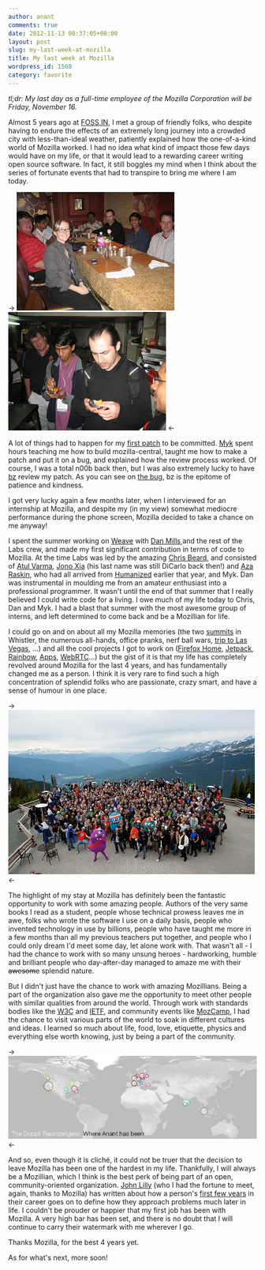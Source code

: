 ```yaml
---
author: anant
comments: true
date: 2012-11-13 00:37:05+00:00
layout: post
slug: my-last-week-at-mozilla
title: My last week at Mozilla
wordpress_id: 1568
category: favorite
---
```


*tl;dr: My last day as a full-time employee of the Mozilla Corporation will be Friday, November 16.*

Almost 5 years ago at [FOSS.IN](http://foss.in), I met a group of friendly folks, who despite having to endure the effects of an extremely long journey into a crowded city with less-than-ideal weather, patiently explained how the one-of-a-kind world of Mozilla worked. I had no idea what kind of impact those few days would have on my life, or that it would lead to a rewarding career writing open source software. In fact, it still boggles my mind when I think about the series of fortunate events that had to transpire to bring me where I am today.

-> [![Dinner With Mozilla](/images/2012/moz-dinner.jpg)](https://secure.flickr.com/photos/firefox_community/2092392207/) [![Chaat with Mozilla](/images/2012/moz-chaat.jpg)](https://secure.flickr.com/photos/firefox_community/2108727321) <-

A lot of things had to happen for my [first patch](https://hg.mozilla.org/mozilla-central/rev/11c2ca9ce3a5) to be committed. [Myk](http://mykzilla.blogspot.com/) spent hours teaching me how to build mozilla-central, taught me how to make a patch and put it on a bug, and explained how the review process worked. Of course, I was a total n00b back then, but I was also extremely lucky to have [bz](https://twitter.com/bz_moz/) review my patch. As you can see on [the bug](https://bugzilla.mozilla.org/show_bug.cgi?id=393002), bz is the epitome of patience and kindness.

I got very lucky again a few months later, when I interviewed for an internship at Mozilla, and despite my (in my view) somewhat mediocre performance during the phone screen, Mozilla decided to take a chance on me anyway!

I spent the summer working on [Weave](https://blog.mozilla.org/labs/2007/12/introducing-weave/) with [Dan Mills ](https://twitter.com/thunder)and the rest of the Labs crew, and made my first significant contribution in terms of code to Mozilla. At the time Labs was led by the amazing [Chris Beard](https://twitter.com/cbeard), and consisted of [Atul Varma](http://toolness.com), [Jono Xia](http://jonoscript.wordpress.com/) (his last name was still DiCarlo back then!) and [Aza Raskin](http://www.azarask.in/blog/), who had all arrived from [Humanized](http://www.humanized.com/) earlier that year, and Myk. Dan was instrumental in moulding me from an amateur enthusiast into a professional programmer. It wasn't until the end of that summer that I really believed I could write code for a living. I owe much of my life today to Chris, Dan and Myk. I had a blast that summer with the most awesome group of interns, and left determined to come back and be a Mozillian for life.

I could go on and on about all my Mozilla memories (the two [summits](http://kix.in/2008/08/03/of-bears-landslides-powercuts-and-cancelled-flights/) in Whistler, the numerous all-hands, office pranks, nerf ball wars, [trip to Las Vegas](http://www.flickr.com/photos/whimboo/sets/72157626442137484/), ...) and all the cool projects I got to work on ([Firefox Home](https://blog.mozilla.org/blog/2010/05/26/firefox-home-coming-soon-to-the-iphone/), [Jetpack](https://wiki.mozilla.org/Jetpack), [Rainbow](https://mozillalabs.com/en-US/rainbow/), [Apps](http://www.mozilla.org/en-US/apps/), [WebRTC](http://webrtc.org)...) but the gist of it is that my life has completely revolved around Mozilla for the last 4 years, and has fundamentally changed me as a person. I think it is very rare to find such a high concentration of splendid folks who are passionate, crazy smart, and have a sense of humour in one place.

-> [![Mozilla Summit](/images/2012/moz-summit.jpg)](http://www.flickr.com/photos/gen/4784616005/) <-

The highlight of my stay at Mozilla has definitely been the fantastic opportunity to work with some amazing people. Authors of the very same books I read as a student, people whose technical prowess leaves me in awe, folks who wrote the software I use on a daily basis, people who invented technology in use by billions, people who have taught me more in a few months than all my previous teachers put together, and people who I could only dream I'd meet some day, let alone work with. That wasn't all - I had the chance to work with so many unsung heroes - hardworking, humble and brilliant people who day-after-day managed to amaze me with their <del>awesome</del> splendid nature.

But I didn't just have the chance to work with amazing Mozillians. Being a part of the organization also gave me the opportunity to meet other people with similar qualities from around the world. Through work with standards bodies like the [W3C](http://w3.org) and [IETF](http://ietf.org), and community events like [MozCamp](http://kix.in/?s=mozcamp&submit=Search), I had the chance to visit various parts of the world to soak in different cultures and ideas. I learned so much about life, food, love, etiquette, physics and everything else worth knowing, just by being a part of the community.

-> ![Dopplr Raumzeitgeist](/images/2012/raumzeitgeist.jpg) <-

And so, even though it is cliché, it could not be truer that the decision to leave Mozilla has been one of the hardest in my life. Thankfully, I will always be a Mozillian, which I think is the best perk of being part of an open, community-oriented organization. [John Lilly](https://twitter.com/johnolilly) (who I had the fortune to meet, again, thanks to Mozilla) has written about how a person's [first few years](http://john.jubjubs.net/2011/05/20/recruiting-dna/) in their career goes on to define how they approach problems much later in life. I couldn't be prouder or happier that my first job has been with Mozilla. A very high bar has been set, and there is no doubt that I will continue to carry their watermark with me wherever I go.

Thanks Mozilla, for the best 4 years yet.

As for what's next, more soon!
